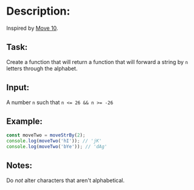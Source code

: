 # Description:
Inspired by [Move 10](https://www.codewars.com/kata/move-10/javascript).

## Task:
Create a function that will return a function that will forward a string by `n` letters through the alphabet.

## Input:
A number `n` such that `n <= 26 && n >= -26`

## Example:
```javascript
const moveTwo = moveStrBy(2);
console.log(moveTwo('hI')); // 'jK'
console.log(moveTwo('bYe')); // 'dAg'
```

## Notes:
Do _not_ alter characters that aren't alphabetical.